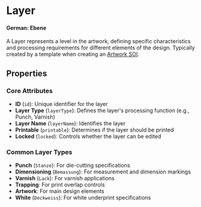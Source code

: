 # Layer 
#### German: Ebene

A Layer represents a level in the artwork, defining specific characteristics and processing requirements for different elements of the design. Typically created by a template when creating an [Artwork SOI](../sales-order-items/artwork.md).

## Properties

### Core Attributes
- **ID** (`id`): Unique identifier for the layer
- **Layer Type** (`layerType`): Defines the layer's processing function (e.g., Punch, Varnish)
- **Layer Name** (`layerName`): Identifies the layer
- **Printable** (`printable`): Determines if the layer should be printed
- **Locked** (`locked`): Controls whether the layer can be edited

### Common Layer Types
- **Punch** (`Stanze`): For die-cutting specifications
- **Dimensioning** (`Bemassung`): For measurement and dimension markings
- **Varnish** (`Lack`): For varnish applications
- **Trapping**: For print overlap controls
- **Artwork**: For main design elements
- **White** (`Deckweiss`): For white underprint specifications

